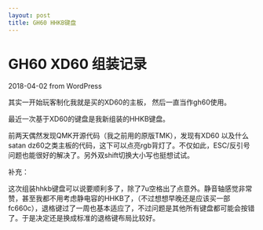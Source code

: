 ```yaml
---
layout: post
title: GH60 HHKB键盘
---
```

# GH60 XD60 组装记录

2018-04-02 from WordPress

其实一开始玩客制化我就是买的XD60的主板， 然后一直当作gh60使用。

最近一次基于XD60的键盘是我新组装的HHKB键盘。

前两天偶然发现QMK开源代码（我之前用的原版TMK），发现有XD60 以及什么 satan dz60之类主板的代码，这下可以点亮rgb背灯了。不仅如此，ESC/反引号问题也能很好的解决了。另外双shift切换大小写也挺想试试。

补充：

这次组装hhkb键盘可以说要顺利多了，除了7u空格出了点意外。静音轴感觉非常赞，甚至我都不用考虑静电容的HHKB了，（不过想想早晚还是应该买一部fc660c），退格键过了一周也基本适应了，不过问题是其他所有键盘都可能会按错了。于是决定还是换成标准的退格键布局比较好。
